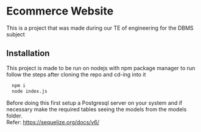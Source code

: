# Ecommerce Website

This is a project that was made during our TE of engineering for the DBMS subject

## Installation

This project is made to be run on nodejs with npm package manager to run follow the steps after cloning the repo and cd-ing into it

```bash
  npm i
  node index.js
```

Before doing this first setup a Postgresql server on your system and if necessary make the required tables seeing the models from the models folder.  
Refer: https://sequelize.org/docs/v6/

